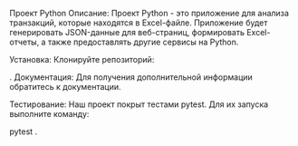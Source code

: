 Проект Python
Описание:
Проект Python - это приложение для анализа транзакций, которые находятся в Excel-файле. Приложение будет генерировать JSON-данные для веб-страниц, формировать Excel-отчеты, а также предоставлять другие сервисы на Python.

Установка:
Клонируйте репозиторий:

 .
Документация:
Для получения дополнительной информации обратитесь к документации.

Тестирование:
Наш проект покрыт тестами pytest. Для их запуска выполните команду:

pytest
.